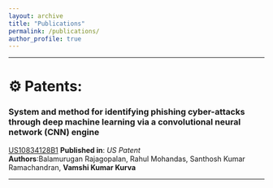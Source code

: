 ```yaml
---
layout: archive
title: "Publications"
permalink: /publications/
author_profile: true
---
```


--------------------------------

# ⚙ Patents:
### **System and method for identifying phishing cyber-attacks through deep machine learning via a convolutional neural network (CNN) engine** 
[US10834128B1](https://patents.google.com/patent/US10834128B1/en)
**Published in**: _US Patent_ \
**Authors**:Balamurugan Rajagopalan, Rahul Mohandas, Santhosh Kumar Ramachandran, **Vamshi Kumar Kurva**

---------------------------------
